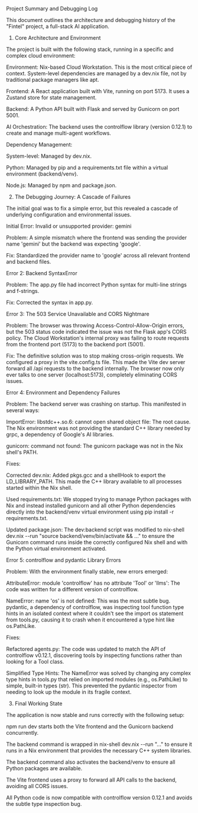Project Summary and Debugging Log

This document outlines the architecture and debugging history of the "Fintel" project, a full-stack AI application.

1. Core Architecture and Environment

The project is built with the following stack, running in a specific and complex cloud environment:

Environment: Nix-based Cloud Workstation. This is the most critical piece of context. System-level dependencies are managed by a dev.nix file, not by traditional package managers like apt.

Frontend: A React application built with Vite, running on port 5173. It uses a Zustand store for state management.

Backend: A Python API built with Flask and served by Gunicorn on port 5001.

AI Orchestration: The backend uses the controlflow library (version 0.12.1) to create and manage multi-agent workflows.

Dependency Management:

System-level: Managed by dev.nix.

Python: Managed by pip and a requirements.txt file within a virtual environment (backend/venv).

Node.js: Managed by npm and package.json.

2. The Debugging Journey: A Cascade of Failures

The initial goal was to fix a simple error, but this revealed a cascade of underlying configuration and environmental issues.

Initial Error: Invalid or unsupported provider: gemini

Problem: A simple mismatch where the frontend was sending the provider name 'gemini' but the backend was expecting 'google'.

Fix: Standardized the provider name to 'google' across all relevant frontend and backend files.

Error 2: Backend SyntaxError

Problem: The app.py file had incorrect Python syntax for multi-line strings and f-strings.

Fix: Corrected the syntax in app.py.

Error 3: The 503 Service Unavailable and CORS Nightmare

Problem: The browser was throwing Access-Control-Allow-Origin errors, but the 503 status code indicated the issue was not the Flask app's CORS policy. The Cloud Workstation's internal proxy was failing to route requests from the frontend port (5173) to the backend port (5001).

Fix: The definitive solution was to stop making cross-origin requests. We configured a proxy in the vite.config.ts file. This made the Vite dev server forward all /api requests to the backend internally. The browser now only ever talks to one server (localhost:5173), completely eliminating CORS issues.

Error 4: Environment and Dependency Failures

Problem: The backend server was crashing on startup. This manifested in several ways:

ImportError: libstdc++.so.6: cannot open shared object file: The root cause. The Nix environment was not providing the standard C++ library needed by grpc, a dependency of Google's AI libraries.

gunicorn: command not found: The gunicorn package was not in the Nix shell's PATH.

Fixes:

Corrected dev.nix: Added pkgs.gcc and a shellHook to export the LD_LIBRARY_PATH. This made the C++ library available to all processes started within the Nix shell.

Used requirements.txt: We stopped trying to manage Python packages with Nix and instead installed gunicorn and all other Python dependencies directly into the backend/venv virtual environment using pip install -r requirements.txt.

Updated package.json: The dev:backend script was modified to nix-shell dev.nix --run "source backend/venv/bin/activate && ..." to ensure the Gunicorn command runs inside the correctly configured Nix shell and with the Python virtual environment activated.

Error 5: controlflow and pydantic Library Errors

Problem: With the environment finally stable, new errors emerged:

AttributeError: module 'controlflow' has no attribute 'Tool' or 'llms': The code was written for a different version of controlflow.

NameError: name 'os' is not defined: This was the most subtle bug. pydantic, a dependency of controlflow, was inspecting tool function type hints in an isolated context where it couldn't see the import os statement from tools.py, causing it to crash when it encountered a type hint like os.PathLike.

Fixes:

Refactored agents.py: The code was updated to match the API of controlflow v0.12.1, discovering tools by inspecting functions rather than looking for a Tool class.

Simplified Type Hints: The NameError was solved by changing any complex type hints in tools.py that relied on imported modules (e.g., os.PathLike) to simple, built-in types (str). This prevented the pydantic inspector from needing to look up the module in its fragile context.

3. Final Working State

The application is now stable and runs correctly with the following setup:

npm run dev starts both the Vite frontend and the Gunicorn backend concurrently.

The backend command is wrapped in nix-shell dev.nix --run "..." to ensure it runs in a Nix environment that provides the necessary C++ system libraries.

The backend command also activates the backend/venv to ensure all Python packages are available.

The Vite frontend uses a proxy to forward all API calls to the backend, avoiding all CORS issues.

All Python code is now compatible with controlflow version 0.12.1 and avoids the subtle type inspection bug.